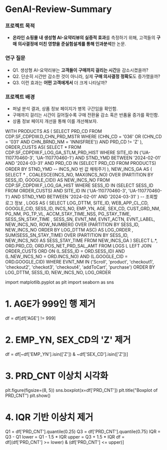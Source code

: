 # GenAI-Review-Summary
### 프로젝트 목적
- **온라인 쇼핑몰 내 생성형 AI-요약리뷰의 실증적 효과**를 측정하기 위해, 고객들의 **구매 의사결정에 미친 영향을 준실험설계를 통해 인과분석**한 논문.

### 연구 질문
- Q1. 생성형 AI-요약리뷰는 **고객들이 구매까지 걸리는 시간**을 감소시켰을까?
- Q2. 단순히 시간만 감소한 것이 아니라, 실제 **구매 의사결정 정확도**도 증가했을까?
- Q3. 이런 효과는 **어떤 고객에게서** 더 크게 나타날까?

### 프로젝트 배경
- 퍼널 분석 결과, 상품 정보 페이지가 병목 구간임을 확인함.
- 구매까지 걸리는 시간이 길어질수록 구매 전환율 감소 혹은 반품율 증가를 확인함.
- 상품 정보 페이지 개선을 통해 이를 개선해보자.


WITH PRODUCTS AS (
    SELECT PRD_CD
    FROM CDP.SF_CDPDW.D_CHN_PRD_MSTR
    WHERE (CHN_CD = '036' OR (CHN_CD = '031' AND CHN_BRND_NM = 'INNISFREE'))
        AND PRD_CD != 'Z'
), ORDER_CUSTS AS(
SELECT *
    FROM CDP.SF_CDPDW.F_LOG_GA_STLM_PRD_HIST 
    WHERE SITE_ID IN ('UA-110770460-3', 'UA-110770460-1')
          AND STND_YMD BETWEEN '2024-02-01' AND '2024-03-31'
          AND PRD_CD IN (SELECT PRD_CD FROM PRODUCTS)
    ORDER BY STND_YMD
-- INCS_NO 빈 값 채워주기
), NEW_INCS_GA AS (
    SELECT  *
          , COALESCE(INCS_NO, MAX(INCS_NO) OVER (PARTITION BY SESS_ID, GOOGLE_CID)) AS NEW_INCS_NO
    FROM CDP.SF_CDPDW.F_LOG_GA_HIST
WHERE SESS_ID IN (SELECT SESS_ID FROM ORDER_CUSTS)
      AND SITE_ID IN ('UA-110770460-3', 'UA-110770460-1')
      AND STND_YMD BETWEEN '2024-02-01' AND '2024-03-31'
)
-- 조회할 로그 정보
, LOGS AS (
SELECT LOG_DTTM, SITE_ID, WEB_APP_CL_CD, GOOGLE_CID, SESS_ID, INCS_NO, EMP_YN, AGE, SEX_CD, CUST_GRD_NM, PG_NM, PG_TP_VL, ACCM_STAY_TIME_NSS, PG_STAY_TIME, SESS_SN_STAY_TIME
       , SESS_SN, EVNT_NM, EVNT_ACTN, EVNT_LABEL, NEW_INCS_NO, ROW_NUMBER() OVER (PARTITION BY SESS_ID, NEW_INCS_NO ORDER BY LOG_DTTM ASC) AS LOG_ORDER
       , SUM(SESS_SN_STAY_TIME) OVER (PARTITION BY SESS_ID, NEW_INCS_NO) AS SESS_STAY_TIME
FROM NEW_INCS_GA
)
SELECT L.*, ORD.PRD_CD, ORD.POS_NET_PRD_SAL_AMT
FROM LOGS L LEFT JOIN ORDER_CUSTS ORD ON (L.SESS_ID = ORD.SESS_ID) AND (L.NEW_INCS_NO = ORD.INCS_NO) AND (L.GOOGLE_CID = ORD.GOOGLE_CID)
WHERE EVNT_NM IN ('Scroll', 'product', 'checkout1', 'checkout2', 'checkot3', 'checkout4', 'addToCart', 'purchase')
ORDER BY LOG_DTTM, SESS_ID, NEW_INCS_NO, LOG_ORDER






import matplotlib.pyplot as plt
import seaborn as sns

# 1. AGE가 999인 행 제거
df = df[df['AGE'] != 999]

# 2. EMP_YN, SEX_CD의 'Z' 제거
df = df[~df['EMP_YN'].isin(['Z']) & ~df['SEX_CD'].isin(['Z'])]

# 3. PRD_CNT 이상치 시각화
plt.figure(figsize=(8, 5))
sns.boxplot(x=df['PRD_CNT'])
plt.title("Boxplot of PRD_CNT")
plt.show()

# 4. IQR 기반 이상치 제거
Q1 = df['PRD_CNT'].quantile(0.25)
Q3 = df['PRD_CNT'].quantile(0.75)
IQR = Q3 - Q1
lower = Q1 - 1.5 * IQR
upper = Q3 + 1.5 * IQR
df = df[(df['PRD_CNT'] >= lower) & (df['PRD_CNT'] <= upper)]
